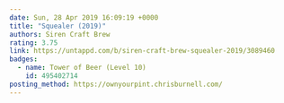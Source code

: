 ```yaml
---
date: Sun, 28 Apr 2019 16:09:19 +0000
title: "Squealer (2019)"
authors: Siren Craft Brew
rating: 3.75
link: https://untappd.com/b/siren-craft-brew-squealer-2019/3089460
badges:
  - name: Tower of Beer (Level 10)
    id: 495402714
posting_method: https://ownyourpint.chrisburnell.com/
---
```

